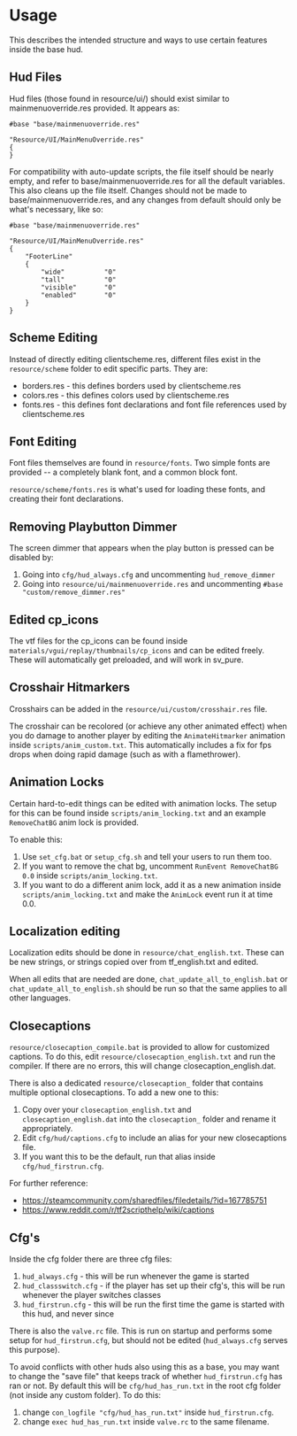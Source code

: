 # Usage

This describes the intended structure and ways to use certain features inside the base hud.

## Hud Files

Hud files (those found in resource/ui/) should exist similar to mainmenuoverride.res provided. It appears as:

```
#base "base/mainmenuoverride.res"

"Resource/UI/MainMenuOverride.res"
{
}
```

For compatibility with auto-update scripts, the file itself should be nearly empty, and refer to base/mainmenuoverride.res for all the default variables. This also cleans up the file itself. Changes should not be made to base/mainmenuoverride.res, and any changes from default should only be what's necessary, like so:

```
#base "base/mainmenuoverride.res"

"Resource/UI/MainMenuOverride.res"
{
	"FooterLine"
	{
		"wide"			"0"
		"tall"			"0"
		"visible"		"0"
		"enabled"		"0"
	}
}
```

## Scheme Editing

Instead of directly editing clientscheme.res, different files exist in the `resource/scheme` folder to edit specific parts. They are:

- borders.res - this defines borders used by clientscheme.res
- colors.res - this defines colors used by clientscheme.res
- fonts.res - this defines font declarations and font file references used by clientscheme.res

## Font Editing

Font files themselves are found in `resource/fonts`. Two simple fonts are provided -- a completely blank font, and a common block font.

`resource/scheme/fonts.res` is what's used for loading these fonts, and creating their font declarations.

## Removing Playbutton Dimmer

The screen dimmer that appears when the play button is pressed can be disabled by:

1. Going into `cfg/hud_always.cfg` and uncommenting `hud_remove_dimmer`
2. Going into `resource/ui/mainmenuoverride.res` and uncommenting `#base "custom/remove_dimmer.res"`

## Edited cp_icons

The vtf files for the cp_icons can be found inside `materials/vgui/replay/thumbnails/cp_icons` and can be edited freely. These will automatically get preloaded, and will work in sv_pure.

## Crosshair Hitmarkers

Crosshairs can be added in the `resource/ui/custom/crosshair.res` file.

The crosshair can be recolored (or achieve any other animated effect) when you do damage to another player by editing the `AnimateHitmarker` animation inside `scripts/anim_custom.txt`. This automatically includes a fix for fps drops when doing rapid damage (such as with a flamethrower).

## Animation Locks

Certain hard-to-edit things can be edited with animation locks. The setup for this can be found inside `scripts/anim_locking.txt` and an example `RemoveChatBG` anim lock is provided.

To enable this:
1. Use `set_cfg.bat` or `setup_cfg.sh` and tell your users to run them too.
2. If you want to remove the chat bg, uncomment `RunEvent RemoveChatBG 0.0` inside `scripts/anim_locking.txt`.
3. If you want to do a different anim lock, add it as a new animation inside `scripts/anim_locking.txt` and make the `AnimLock` event run it at time 0.0.

## Localization editing

Localization edits should be done in `resource/chat_english.txt`. These can be new strings, or strings copied over from tf_english.txt and edited.

When all edits that are needed are done, `chat_update_all_to_english.bat` or `chat_update_all_to_english.sh` should be run so that the same applies to all other languages.

## Closecaptions

`resource/closecaption_compile.bat` is provided to allow for customized captions. To do this, edit `resource/closecaption_english.txt` and run the compiler. If there are no errors, this will change closecaption_english.dat.

There is also a dedicated `resource/closecaption_` folder that contains multiple optional closecaptions. To add a new one to this:

1. Copy over your `closecaption_english.txt` and `closecaption_english.dat` into the `closecaption_` folder and rename it appropriately.
2. Edit `cfg/hud/captions.cfg` to include an alias for your new closecaptions file.
3. If you want this to be the default, run that alias inside `cfg/hud_firstrun.cfg`.

For further reference:
* https://steamcommunity.com/sharedfiles/filedetails/?id=167785751
* https://www.reddit.com/r/tf2scripthelp/wiki/captions

## Cfg's

Inside the cfg folder there are three cfg files:
1. `hud_always.cfg` - this will be run whenever the game is started
2. `hud_classswitch.cfg` - if the player has set up their cfg's, this will be run whenever the player switches classes
3. `hud_firstrun.cfg` - this will be run the first time the game is started with this hud, and never since

There is also the `valve.rc` file. This is run on startup and performs some setup for `hud_firstrun.cfg`, but should not be edited (`hud_always.cfg` serves this purpose).

To avoid conflicts with other huds also using this as a base, you may want to change the "save file" that keeps track of whether `hud_firstrun.cfg` has ran or not. By default this will be `cfg/hud_has_run.txt` in the root cfg folder (not inside any custom folder). To do this:
1. change `con_logfile "cfg/hud_has_run.txt"` inside `hud_firstrun.cfg`.
2. change `exec hud_has_run.txt` inside `valve.rc` to the same filename.
